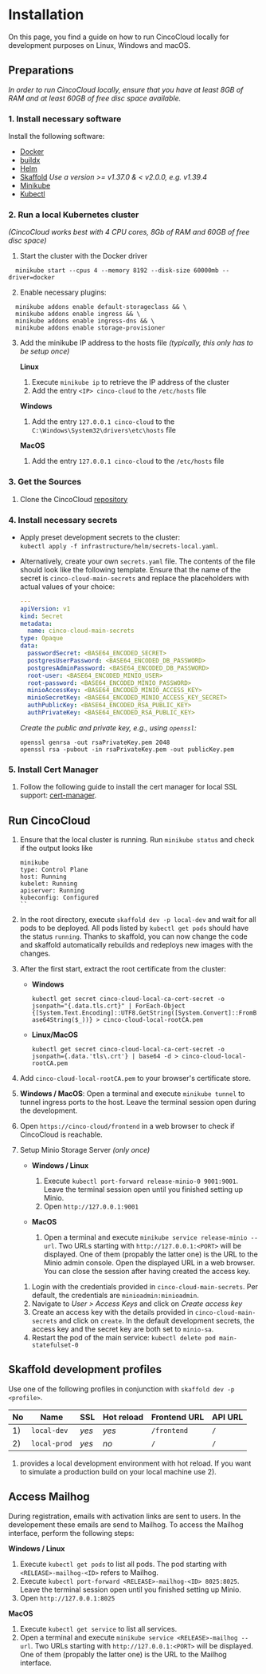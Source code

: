 # Installation

On this page, you find a guide on how to run CincoCloud locally for development purposes on Linux, Windows and macOS.


## Preparations

*In order to run CincoCloud locally, ensure that you have at least 8GB of RAM and at least 60GB of free disc space available.*


### 1. Install necessary software

Install the following software:

- [Docker][docker]
- [buildx][buildx]
- [Helm][helm]
- [Skaffold][skaffold] *Use a version >= v1.37.0 & < v2.0.0, e.g. v1.39.4*
- [Minikube][minikube]
- [Kubectl][kubectl]

### 2. Run a local Kubernetes cluster

*(CincoCloud works best with 4 CPU cores, 8Gb of RAM and 60GB of free disc space)*

1. Start the cluster with the Docker driver

```
  minikube start --cpus 4 --memory 8192 --disk-size 60000mb --driver=docker
```

2. Enable necessary plugins:

```
  minikube addons enable default-storageclass && \
  minikube addons enable ingress && \
  minikube addons enable ingress-dns && \
  minikube addons enable storage-provisioner
```

3. Add the minikube IP address to the hosts file *(typically, this only has to be setup once)*

    **Linux**

      1. Execute `minikube ip` to retrieve the IP address of the cluster
      2. Add the entry `<IP> cinco-cloud` to the `/etc/hosts` file

    **Windows**

      1. Add the entry `127.0.0.1 cinco-cloud` to the `C:\Windows\System32\drivers\etc\hosts` file

    **MacOS**
    
      1. Add the entry `127.0.0.1 cinco-cloud` to the `/etc/hosts` file

### 3. Get the Sources

1. Clone the CincoCloud [repository][cinco-cloud-repository]

### 4. Install necessary secrets

* Apply preset development secrets to the cluster: <br>
  `kubectl apply -f infrastructure/helm/secrets-local.yaml`.

* Alternatively, create your own `secrets.yaml` file.
  The contents of the file should look like the following template.
  Ensure that the name of the secret is `cinco-cloud-main-secrets` and replace the placeholders with actual values of your choice:

  ```yaml
  ---
  apiVersion: v1
  kind: Secret
  metadata:
    name: cinco-cloud-main-secrets
  type: Opaque
  data:
    passwordSecret: <BASE64_ENCODED_SECRET>
    postgresUserPassword: <BASE64_ENCODED_DB_PASSWORD>
    postgresAdminPassword: <BASE64_ENCODED_DB_PASSWORD>
    root-user: <BASE64_ENCODED_MINIO_USER>
    root-password: <BASE64_ENCODED_MINIO_PASSWORD>
    minioAccessKey: <BASE64_ENCODED_MINIO_ACCESS_KEY>
    minioSecretKey: <BASE64_ENCODED_MINIO_ACCESS_KEY_SECRET>
    authPublicKey: <BASE64_ENCODED_RSA_PUBLIC_KEY>
    authPrivateKey: <BASE64_ENCODED_RSA_PUBLIC_KEY>
  ```
   
  *Create the public and private key, e.g., using `openssl`:*

  ```
  openssl genrsa -out rsaPrivateKey.pem 2048
  openssl rsa -pubout -in rsaPrivateKey.pem -out publicKey.pem
  ```

### 5. Install Cert Manager

1. Follow the following guide to install the cert manager for local SSL support: [cert-manager].

## Run CincoCloud

1. Ensure that the local cluster is running.
   Run `minikube status` and check if the output looks like
      ```
      minikube
      type: Control Plane
      host: Running
      kubelet: Running
      apiserver: Running
      kubeconfig: Configured
      ``
2. In the root directory, execute `skaffold dev -p local-dev` and wait for all pods to be deployed.
   All pods listed by `kubectl get pods` should have the status `running`.
   Thanks to skaffold, you can now change the code and skaffold automatically rebuilds and redeploys new images with the changes.

3. After the first start, extract the root certificate from the cluster:

   * **Windows**

      `kubectl get secret cinco-cloud-local-ca-cert-secret -o jsonpath="{.data.tls.crt}" | ForEach-Object {[System.Text.Encoding]::UTF8.GetString([System.Convert]::FromBase64String($_))} > cinco-cloud-local-rootCA.pem`

   * **Linux/MacOS**

      `kubectl get secret cinco-cloud-local-ca-cert-secret -o jsonpath={.data.'tls\.crt'} | base64 -d > cinco-cloud-local-rootCA.pem`

4. Add `cinco-cloud-local-rootCA.pem` to your browser's certificate store.
5. **Windows / MacOS**: Open a terminal and execute `minikube tunnel` to tunnel ingress ports to the host.
   Leave the terminal session open during the development.
6. Open `https://cinco-cloud/frontend` in a web browser to check if CincoCloud is reachable.
7. Setup Minio Storage Server *(only once)*

    * **Windows / Linux**

      1. Execute `kubectl port-forward release-minio-0 9001:9001`.
         Leave the terminal session open until you finished setting up Minio.
      2. Open `http://127.0.0.1:9001`

    * **MacOS**

      1. Open a terminal and execute `minikube service release-minio --url`.
         Two URLs starting with `http://127.0.0.1:<PORT>` will be displayed.
         One of them (propably the latter one) is the URL to the Minio admin console.
         Open the displayed URL in a web browser. 
         You can close the session after having created the access key. <p></p>

    1. Login with the credentials provided in `cinco-cloud-main-secrets`.
       Per default, the credentials are `minioadmin:minioadmin`.
    2. Navigate to *User > Access Keys* and click on *Create access key*
    3. Create an access key with the details provided in `cinco-cloud-main-secrets` and click on `create`.
       In the default development secrets, the access key and the secret key are both set to `minio-sa`. 
    4. Restart the pod of the main service: `kubectl delete pod main-statefulset-0`

## Skaffold development profiles

Use one of the following profiles in conjunction with `skaffold dev -p <profile>`.

| No  | Name             | SSL   | Hot reload | Frontend URL | API URL |
|-----|------------------|-------|------------|--------------|---------|
| 1)  | `local-dev`      | *yes*  | *yes*      | `/frontend`  | `/`     |
| 2)  | `local-prod`     | *yes*  | *no*       | `/`          | `/`     |

1) provides a local development environment with hot reload.
If you want to simulate a production build on your local machine use 2).

## Access Mailhog

During registration, emails with activation links are sent to users.
In the developement these emails are send to Mailhog.
To access the Mailhog interface, perform the following steps:

**Windows / Linux**

  1. Execute `kubectl get pods` to list all pods. 
     The pod starting with `<RELEASE>-mailhog-<ID>` refers to Mailhog. 
  1. Execute `kubectl port-forward <RELEASE>-mailhog-<ID> 8025:8025`.
     Leave the terminal session open until you finished setting up Minio.
  2. Open `http://127.0.0.1:8025`

**MacOS**

  1. Execute `kubectl get service` to list all services.
  2. Open a terminal and execute `minikube service <RELEASE>-mailhog --url`.
     Two URLs starting with `http://127.0.0.1:<PORT>` will be displayed.
     One of them (propably the latter one) is the URL to the Mailhog interface.


[helm]: https://helm.sh/
[docker]: https://docs.docker.com/get-docker/
[buildx]: https://github.com/docker/buildx
[skaffold]: https://skaffold.dev/
[minikube]: https://minikube.sigs.k8s.io/
[minio]: https://min.io/
[docker-secret]: https://kubernetes.io/docs/tasks/configure-pod-container/pull-image-private-registry/
[cinco-cloud-repository]: https://gitlab.com/scce/cinco-cloud
[kubectl]: https://kubernetes.io/docs/reference/kubectl/overview/
[cert-manager]: https://cert-manager.io/docs/installation/helm/#
